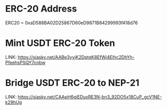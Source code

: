 
# ERC-20 Address

ERC20 = 0xaD588BA02D25867D60eD9871B84299993f418d76

# Mint USDT ERC-20 Token

LINK: https://siasky.net/AABe3yyjK2DptqK8EfWi4EIhc2DhYh-PfeehsPSQY7cnbw

# Bridge USDT ERC-20 to NEP-21

LINK: https://siasky.net/CAApH6giEDuxRE3N-bn3_92DO5x18CuP_gcV1NE-k29hUg
